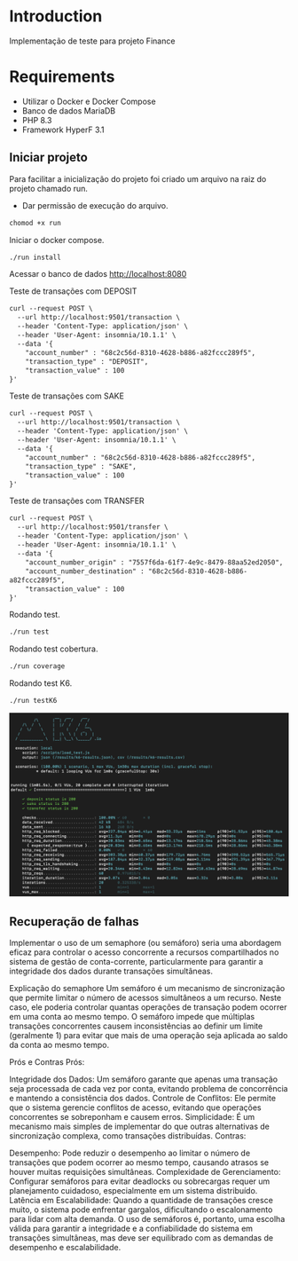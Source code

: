 # Introduction

Implementação de teste para projeto Finance

# Requirements

- Utilizar o Docker e Docker Compose
- Banco de dados MariaDB
- PHP 8.3
- Framework HyperF 3.1

## Iniciar projeto

Para facilitar a inicialização do projeto foi criado um arquivo na raiz do projeto chamado run.

- Dar permissão de execução do arquivo.
```bash
chomod +x run 
```

Iniciar o docker compose.
```bash
./run install
```

Acessar o banco de dados
[http://localhost:8080](http://localhost:8080)

Teste de transações com DEPOSIT
```curl
curl --request POST \
  --url http://localhost:9501/transaction \
  --header 'Content-Type: application/json' \
  --header 'User-Agent: insomnia/10.1.1' \
  --data '{
	"account_number" : "68c2c56d-8310-4628-b886-a82fccc289f5",
	"transaction_type" : "DEPOSIT",
	"transaction_value" : 100
}'
```

Teste de transações com SAKE
```curl
curl --request POST \
  --url http://localhost:9501/transaction \
  --header 'Content-Type: application/json' \
  --header 'User-Agent: insomnia/10.1.1' \
  --data '{
	"account_number" : "68c2c56d-8310-4628-b886-a82fccc289f5",
	"transaction_type" : "SAKE",
	"transaction_value" : 100
}'
```

Teste de transações com TRANSFER
```curl
curl --request POST \
  --url http://localhost:9501/transfer \
  --header 'Content-Type: application/json' \
  --header 'User-Agent: insomnia/10.1.1' \
  --data '{
	"account_number_origin" : "7557f6da-61f7-4e9c-8479-88aa52ed2050",
	"account_number_destination" : "68c2c56d-8310-4628-b886-a82fccc289f5",
	"transaction_value" : 100
}'
```

Rodando test.
```bash
./run test
```

Rodando test cobertura.
```bash
./run coverage
```

Rodando test K6.
```bash
./run testK6
```

![test-K6.png](test-K6.png)


## Recuperação de falhas

Implementar o uso de um semaphore (ou semáforo) seria uma abordagem eficaz para controlar o acesso concorrente a recursos compartilhados no sistema de gestão de conta-corrente, particularmente para garantir a integridade dos dados durante transações simultâneas.

Explicação do semaphore
Um semáforo é um mecanismo de sincronização que permite limitar o número de acessos simultâneos a um recurso. Neste caso, ele poderia controlar quantas operações de transação podem ocorrer em uma conta ao mesmo tempo. O semáforo impede que múltiplas transações concorrentes causem inconsistências ao definir um limite (geralmente 1) para evitar que mais de uma operação seja aplicada ao saldo da conta ao mesmo tempo.

Prós e Contras
Prós:

Integridade dos Dados: Um semáforo garante que apenas uma transação seja processada de cada vez por conta, evitando problema de concorrência e mantendo a consistência dos dados.
Controle de Conflitos: Ele permite que o sistema gerencie conflitos de acesso, evitando que operações concorrentes se sobreponham e causem erros.
Simplicidade: É um mecanismo mais simples de implementar do que outras alternativas de sincronização complexa, como transações distribuídas.
Contras:

Desempenho: Pode reduzir o desempenho ao limitar o número de transações que podem ocorrer ao mesmo tempo, causando atrasos se houver muitas requisições simultâneas.
Complexidade de Gerenciamento: Configurar semáforos para evitar deadlocks ou sobrecargas requer um planejamento cuidadoso, especialmente em um sistema distribuído.
Latência em Escalabilidade: Quando a quantidade de transações cresce muito, o sistema pode enfrentar gargalos, dificultando o escalonamento para lidar com alta demanda.
O uso de semáforos é, portanto, uma escolha válida para garantir a integridade e a confiabilidade do sistema em transações simultâneas, mas deve ser equilibrado com as demandas de desempenho e escalabilidade.
